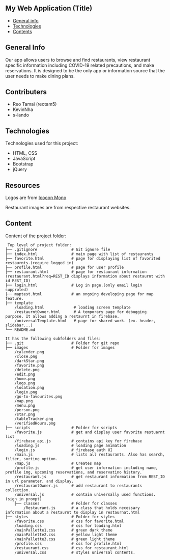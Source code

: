 ## My Web Application (Title)

* [General info](#general-info)
* [Technologies](#technologies)
* [Contents](#content)

## General Info
Our app allows users to browse and find restaurants, view restaurant specific information
including COVID-19 related precautions, and make reservations. It is designed to be the
only app or information source that the user needs to make dining plans.

## Contributers
* Reo Tamai (reotam5)
* KevinNha
* s-lando
	
## Technologies
Technologies used for this project:
* HTML, CSS
* JavaScript
* Bootstrap 
* jQuery

## Resources
Logos are from <a href="https://icooon-mono.com/?lang=en">Icooon Mono</a>
<!-- Temporary restaurants' pictures are from <a href="unsplash.com">Unsplash</a> -->
Restaurant images are from respective restaurant websites.
	
## Content
Content of the project folder:

```
 Top level of project folder: 
├── .gitignore               # Git ignore file
├── index.html               # main page with list of restaurants
├── favorite.html            # page for displaying list of favorited restaurnts.(require logged in)
├── profile.html             # page for user profile
├── restaurant.html          # page for restaurant information (restaurant.html?req=REST_ID displays information about restaurnt with id REST_ID)
├── login.html               # Log in page.(only email login supproted)
├── maptest.html             # an ongoing developing page for map feature.
├── template
    /loading.html             # loading screen template
    /restaurntOwner.html      # A temporary page for debugging purpose. It allows adding a restaurnt in firebase.
    /universalTemplate.html   # page for shared work. (ex. header, slidebar...)
└── README.md

It has the following subfolders and files:
├── .git                     # Folder for git repo
├── images                   # Folder for images
    /calender.png
    /close.png
    /darkStar.png
    /favorite.png
    /delete.png
    /edit.png
    /home.png
    /logo.png
    /location.png
    /login.png
    /go-to-favourites.png
    /map.png
    /menu.png
    /person.png
    /star.png
    /tableTracker.png
    /verifiedHours.png
├── scripts                  # Folder for scripts
    /favorite.js             # get and display user favorite restuarnt list
    /firebase_api.js         # contains api key for firebase
    /loading.js              # loading page animation
    /login.js                # firebase auth UI
    /main.js                 # lists all restaurants. Also has search, filter, sorting option.
    /map.js                  # Creates map
    /profile.js              # get user information including name, profile img, upcoming reservations, and reservatino history.
    /restaurant.js           # get restaurant information from REST_ID in url parameter, and display.
    /restaurantOwner.js      # add restaurant to restaurants collection.
    /universal.js            # contain universally used functions. (sign in prompt)
    ├── classes              # Folder for classes
        /Restaurant.js       # a class that holds necessary information about a restaurnt to display in restaurnat.html
├── styles                   # Folder for styles
    /favorite.css            # css for favorite.html
    /loading.css             # css for loading.html
    /mainPallette1.css       # green dark theme
    /mainPallette2.css       # yellow light theme
    /mainPallette3.css       # green light theme
    /profile.css             # css for profile.html
    /restaurant.css          # css for restaurant.html
    /universal.css           # styles universal contents.  


```


